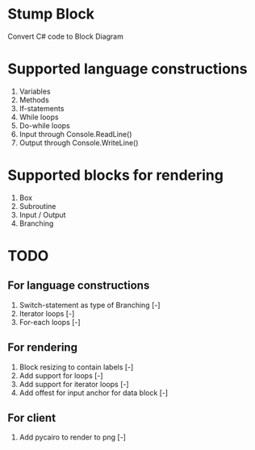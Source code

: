 # Stump Block
Convert C# code to Block Diagram

# Supported language constructions
1. Variables
2. Methods
3. If-statements
4. While loops
5. Do-while loops
6. Input through Console.ReadLine()
7. Output through Console.WriteLine()

# Supported blocks for rendering
1. Box
2. Subroutine
3. Input / Output
4. Branching

# TODO
## For language constructions
1. Switch-statement as type of Branching [-]
2. Iterator loops [-]
3. For-each loops [-]

## For rendering
1. Block resizing to contain labels [-]
2. Add support for loops [-]
3. Add support for iterator loops [-]
4. Add offest for input anchor for data block [-]

## For client
1. Add pycairo to render to png [-]
